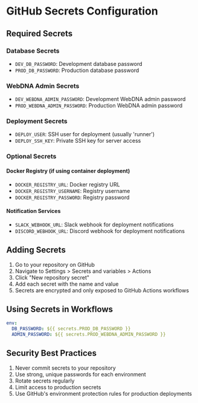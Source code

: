 # GitHub Secrets Configuration

## Required Secrets

### Database Secrets
- `DEV_DB_PASSWORD`: Development database password
- `PROD_DB_PASSWORD`: Production database password

### WebDNA Admin Secrets
- `DEV_WEBDNA_ADMIN_PASSWORD`: Development WebDNA admin password
- `PROD_WEBDNA_ADMIN_PASSWORD`: Production WebDNA admin password

### Deployment Secrets
- `DEPLOY_USER`: SSH user for deployment (usually 'runner')
- `DEPLOY_SSH_KEY`: Private SSH key for server access

### Optional Secrets

#### Docker Registry (if using container deployment)
- `DOCKER_REGISTRY_URL`: Docker registry URL
- `DOCKER_REGISTRY_USERNAME`: Registry username
- `DOCKER_REGISTRY_PASSWORD`: Registry password

#### Notification Services
- `SLACK_WEBHOOK_URL`: Slack webhook for deployment notifications
- `DISCORD_WEBHOOK_URL`: Discord webhook for deployment notifications

## Adding Secrets

1. Go to your repository on GitHub
2. Navigate to Settings > Secrets and variables > Actions
3. Click "New repository secret"
4. Add each secret with the name and value
5. Secrets are encrypted and only exposed to GitHub Actions workflows

## Using Secrets in Workflows

```yaml
env:
  DB_PASSWORD: ${{ secrets.PROD_DB_PASSWORD }}
  ADMIN_PASSWORD: ${{ secrets.PROD_WEBDNA_ADMIN_PASSWORD }}
```

## Security Best Practices

1. Never commit secrets to your repository
2. Use strong, unique passwords for each environment
3. Rotate secrets regularly
4. Limit access to production secrets
5. Use GitHub's environment protection rules for production deployments
